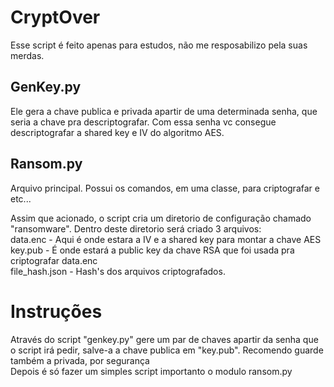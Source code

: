 # CryptOver
Esse script é feito apenas para estudos, não me resposabilizo pela suas merdas.
## GenKey.py
Ele gera a chave publica e privada apartir de uma determinada senha, que seria a chave pra descriptografar.
Com essa senha vc consegue descriptografar a shared key e IV do algoritmo AES.
## Ransom.py
Arquivo principal. Possui os comandos, em uma classe, para criptografar e etc...

Assim que acionado, o script cria um diretorio de configuração chamado "ransomware".
Dentro deste diretorio será criado 3 arquivos: <br>
data.enc - Aqui é onde estara a IV e a shared key para montar a chave AES <br>
key.pub -  É onde estará a public key da chave RSA que foi usada pra criptografar data.enc <br>
file_hash.json - Hash's dos arquivos criptografados.  <br>
 
 # Instruções 
 Através do script "genkey.py" gere um par de chaves apartir da senha que o script irá pedir, salve-a a chave publica em "key.pub". Recomendo guarde também a privada, por segurança<br>
Depois é só fazer um simples script importanto o modulo ransom.py
 
